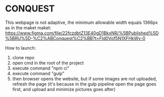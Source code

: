 # CONQUEST
This webpage is not adaptive, the minimum allowable width equals 1366px as in the maket
maket: https://www.figma.com/file/22fczdbtZ13E40gD1BkxNR/%5BPublished%5D%5BRU%5D-%C2%ABConquest%C2%BB?t=FId0Vof5N1XFHkWv-0

How to launch:
  1. clone repo
  2. open cmd in the root of the project
  3. execute command "npm ci"
  4. execute command "gulp"
  5. then browser opens the website, but if some images are not uploaded, refresh the page 
     (it's because in the gulp pipeline open the page goes first, and upload and minimize pictures goes after)
